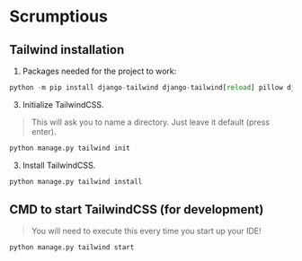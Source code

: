 # Scrumptious

## Tailwind installation
1. Packages needed for the project to work:
```python
python -m pip install django-tailwind django-tailwind[reload] pillow django[argon2]
```

3. Initialize TailwindCSS.

> This will ask you to name a directory. Just leave it default (press enter).
```python
python manage.py tailwind init
```

3. Install TailwindCSS.
```python
python manage.py tailwind install
```

## CMD to start TailwindCSS (for development)
> You will need to execute this every time you start up your IDE!
```python
python manage.py tailwind start
```
